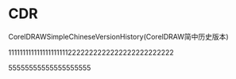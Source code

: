 # CDR
CorelDRAWSimpleChineseVersionHistory(CorelDRAW简中历史版本)

1111111111111111111112222222222222222222222222


55555555555555555555
